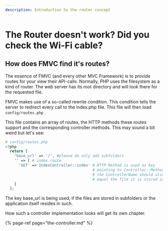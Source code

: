 ```yaml
---
description: Introduction to the router concept
---
```


# The Router doesn't work? Did you check the Wi-Fi cable?

## How does FMVC find it's routes?

The essence of FMVC \(and every other MVC Framework\) is to provide routes for your view their API-calls. Normally, PHP uses the filesystem as a kind of router. The web server has its root directory and will look there for the requested file. 

FMVC makes use of a so-called rewrite condition. This condition tells the server to redirect every call to the index.php file. This file will then load  `config/routes.php` .

This file contains an array of routes, the HTTP methods these routes support and the corresponding controller methods. This may sound a bit weird but let's see:

```php
# config/routes.php
<?php
  return [
    'base_url' => '/', #please do only add subfolders
    '' => [ # index route
      'GET' =>'IndexController::index' # HTTP Method is used as key
                                       # pointing to Controller::Method
                                       # the ControllerName should also
                                       # equal the file it is stored in.
    ]
  ];
```

The key base\_url is being used, if the files are stored in subfolders or the application itself resides in such.

How such a controller implementation looks will get its own chapter.

{% page-ref page="the-controller.md" %}


